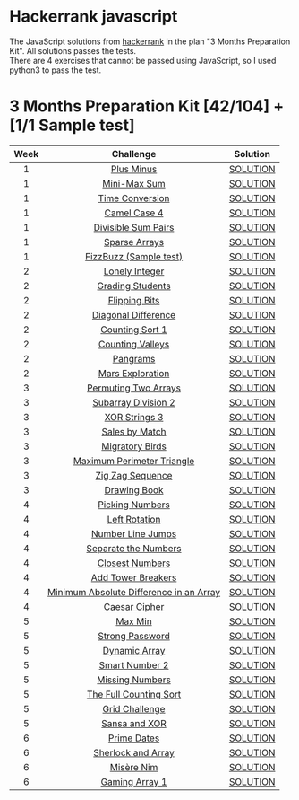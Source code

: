# Hackerrank javascript
The JavaScript solutions from  [hackerrank](https://www.hackerrank.com/) in the plan "3 Months Preparation Kit". All solutions passes the tests.  
There are 4 exercises that cannot be passed using JavaScript, so I used python3 to pass the test.

# 3 Months Preparation Kit [42/104] + [1/1 Sample test]
| Week  | Challenge | Solution |
| :---: | :---:     | :---:    |
| 1 | [Plus Minus](https://www.hackerrank.com/challenges/three-month-preparation-kit-plus-minus)  | [SOLUTION](https://github.com/VelascoCristian/Hackerrank-javascript/blob/main/Week%20-%201/Plus%20Minus.js) |
| 1 | [Mini-Max Sum](https://www.hackerrank.com/challenges/three-month-preparation-kit-mini-max-sum/)  | [SOLUTION](https://github.com/VelascoCristian/Hackerrank-javascript/blob/main/Week%20-%201/MiniMaxSum.js) |
| 1 | [Time Conversion](https://www.hackerrank.com/challenges/three-month-preparation-kit-time-conversion/)  | [SOLUTION](https://github.com/VelascoCristian/Hackerrank-javascript/blob/main/Week%20-%201/Breaking%20the%20Records.js) |
| 1 | [Camel Case 4](https://www.hackerrank.com/challenges/three-month-preparation-kit-camel-case/)  | [SOLUTION](https://github.com/VelascoCristian/Hackerrank-javascript/blob/main/Week%20-%201/Camel%20Case%204.js) |
| 1 | [Divisible Sum Pairs](https://www.hackerrank.com/challenges/three-month-preparation-kit-divisible-sum-pairs/)  | [SOLUTION](https://github.com/VelascoCristian/Hackerrank-javascript/blob/main/Week%20-%201/Divisible%20Sum%20Pairs.js) |
| 1 | [Sparse Arrays](https://www.hackerrank.com/challenges/three-month-preparation-kit-sparse-arrays/)  | [SOLUTION](https://github.com/VelascoCristian/Hackerrank-javascript/blob/main/Week%20-%201/Sparse%20Arrays.js) |
| 1 | [FizzBuzz (Sample test)](https://www.hackerrank.com/test/143hd7jsid6/questions/521e954e6ff11)  | [SOLUTION](https://github.com/VelascoCristian/Hackerrank-javascript/blob/main/Week%20-%201/FizzBuzz.js) |
| 2 | [Lonely Integer](https://www.hackerrank.com/challenges/three-month-preparation-kit-lonely-integer/)  | [SOLUTION](https://github.com/VelascoCristian/Hackerrank-javascript/blob/main/Week%20-%202/Lonely%20Integer.js) |
| 2 | [Grading Students](https://www.hackerrank.com/challenges/three-month-preparation-kit-grading/)  | [SOLUTION](https://github.com/VelascoCristian/Hackerrank-javascript/blob/main/Week%20-%202/Grading%20Students.js) |
| 2 | [Flipping Bits](https://www.hackerrank.com/challenges/three-month-preparation-kit-flipping-bits/)  | [SOLUTION](https://github.com/VelascoCristian/Hackerrank-javascript/blob/main/Week%20-%202/Flipping%20bits.js) |
| 2 | [Diagonal Difference](https://www.hackerrank.com/challenges/three-month-preparation-kit-diagonal-difference/)  | [SOLUTION](https://github.com/VelascoCristian/Hackerrank-javascript/blob/main/Week%20-%202/Diagonal%20Difference.js) |
| 2 | [Counting Sort 1](https://www.hackerrank.com/challenges/three-month-preparation-kit-countingsort1/)  | [SOLUTION](https://github.com/VelascoCristian/Hackerrank-javascript/blob/main/Week%20-%202/Counting%20Sort%201.js) |
| 2 | [Counting Valleys](https://www.hackerrank.com/challenges/three-month-preparation-kit-counting-valleys/)  | [SOLUTION](https://github.com/VelascoCristian/Hackerrank-javascript/blob/main/Week%20-%202/Counting%20Valleys.js) |
| 2 | [Pangrams](https://www.hackerrank.com/challenges/three-month-preparation-kit-pangrams/)  | [SOLUTION](https://github.com/VelascoCristian/Hackerrank-javascript/blob/main/Week%20-%202/Pangrams.js) |
| 2 | [Mars Exploration](https://www.hackerrank.com/challenges/three-month-preparation-kit-mars-exploration/)  | [SOLUTION](https://github.com/VelascoCristian/Hackerrank-javascript/blob/main/Week%20-%202/Mars%20Exploration.js) |
| 3 | [Permuting Two Arrays](https://www.hackerrank.com/challenges/three-month-preparation-kit-two-arrays/)  | [SOLUTION](https://github.com/VelascoCristian/Hackerrank-javascript/blob/main/Week%20-%203/Permuting%20Two%20Arrays.js) |
| 3 | [Subarray Division 2](https://www.hackerrank.com/challenges/three-month-preparation-kit-the-birthday-bar/)  | [SOLUTION](https://github.com/VelascoCristian/Hackerrank-javascript/blob/main/Week%20-%203/Subarray%20Division%202.js) |
| 3 | [XOR Strings 3](https://www.hackerrank.com/challenges/three-month-preparation-kit-strings-xor/)  | [SOLUTION](https://github.com/VelascoCristian/Hackerrank-javascript/blob/main/Week%20-%203/XOR%20Strings%203.py) |
| 3 | [Sales by Match](https://www.hackerrank.com/challenges/three-month-preparation-kit-sock-merchant/)  | [SOLUTION](https://github.com/VelascoCristian/Hackerrank-javascript/blob/main/Week%20-%203/Sales%20by%20Match.js) |
| 3 | [Migratory Birds](https://www.hackerrank.com/challenges/three-month-preparation-kit-migratory-birds/)  | [SOLUTION](https://github.com/VelascoCristian/Hackerrank-javascript/blob/main/Week%20-%203/Migratory%20Birds.js) |
| 3 | [Maximum Perimeter Triangle](https://www.hackerrank.com/challenges/three-month-preparation-kit-maximum-perimeter-triangle)  | [SOLUTION](https://github.com/VelascoCristian/Hackerrank-javascript/blob/main/Week%20-%203/Maximum%20Perimeter%20Triangle.js) |
| 3 | [Zig Zag Sequence](https://www.hackerrank.com/challenges/three-month-preparation-kit-zig-zag-sequence/)  | [SOLUTION](https://github.com/VelascoCristian/Hackerrank-javascript/blob/main/Week%20-%203/Zig%20Zag%20Sequence.py) |
| 3 | [Drawing Book](https://www.hackerrank.com/challenges/three-month-preparation-kit-drawing-book)  | [SOLUTION](https://github.com/VelascoCristian/Hackerrank-javascript/blob/main/Week%20-%203/Drawing%20Book.js) |
| 4 | [Picking Numbers](https://www.hackerrank.com/challenges/three-month-preparation-kit-picking-numbers)  | [SOLUTION](https://github.com/VelascoCristian/Hackerrank-javascript/blob/main/Week%20-%204/Picking%20Numbers.js) |
| 4 | [Left Rotation](https://www.hackerrank.com/challenges/three-month-preparation-kit-array-left-rotation)  | [SOLUTION](https://github.com/VelascoCristian/Hackerrank-javascript/blob/main/Week%20-%204/Left%20Rotation.js) |
| 4 | [Number Line Jumps](https://www.hackerrank.com/challenges/three-month-preparation-kit-kangaroo)  | [SOLUTION](https://github.com/VelascoCristian/Hackerrank-javascript/blob/main/Week%20-%204/Number%20Line%20Jumps.js) |
| 4 | [Separate the Numbers](https://www.hackerrank.com/challenges/three-month-preparation-kit-separate-the-numbers)  | [SOLUTION](https://github.com/VelascoCristian/Hackerrank-javascript/blob/main/Week%20-%204/Separate%20the%20Numbers.js) |
| 4 | [Closest Numbers](https://www.hackerrank.com/challenges/three-month-preparation-kit-closest-numbers/)  | [SOLUTION](https://github.com/VelascoCristian/Hackerrank-javascript/blob/main/Week%20-%204/Closest%20Numbers.js) |
| 4 | [Add Tower Breakers](https://www.hackerrank.com/challenges/three-month-preparation-kit-tower-breakers-1)  | [SOLUTION](https://github.com/VelascoCristian/Hackerrank-javascript/blob/main/Week%20-%204/Tower%20Breakers.js) |
| 4 | [Minimum Absolute Difference in an Array](https://www.hackerrank.com/challenges/three-month-preparation-kit-minimum-absolute-difference-in-an-array/)  | [SOLUTION](https://github.com/VelascoCristian/Hackerrank-javascript/blob/main/Week%20-%204/Minimum%20Absolute%20Difference%20in%20an%20Array.js) |
| 4 | [Caesar Cipher](https://www.hackerrank.com/challenges/three-month-preparation-kit-caesar-cipher-1)  | [SOLUTION](https://github.com/VelascoCristian/Hackerrank-javascript/blob/main/Week%20-%204/Caesar%20Cipher.js) |
| 5 | [Max Min](https://www.hackerrank.com/challenges/three-month-preparation-kit-angry-children)  | [SOLUTION](https://github.com/VelascoCristian/Hackerrank-javascript/blob/main/Week%20-%205/Max%20Min.js) |
| 5 | [Strong Password](https://www.hackerrank.com/challenges/three-month-preparation-kit-strong-password/)  | [SOLUTION](https://github.com/VelascoCristian/Hackerrank-javascript/blob/main/Week%20-%205/Strong%20Password.js) |
| 5 | [Dynamic Array](https://www.hackerrank.com/challenges/three-month-preparation-kit-dynamic-array/)  | [SOLUTION](https://github.com/VelascoCristian/Hackerrank-javascript/blob/main/Week%20-%205/Dynamic%20Array.js) |
| 5 | [Smart Number 2](https://www.hackerrank.com/challenges/three-month-preparation-kit-smart-number/)  | [SOLUTION](https://github.com/VelascoCristian/Hackerrank-javascript/blob/main/Week%20-%205/Smart%20Number%202.py) |
| 5 | [Missing Numbers](https://www.hackerrank.com/challenges/three-month-preparation-kit-missing-numbers/)  | [SOLUTION](https://github.com/VelascoCristian/Hackerrank-javascript/blob/main/Week%20-%205/Missing%20Numbers.js) |
| 5 | [The Full Counting Sort](https://www.hackerrank.com/challenges/three-month-preparation-kit-countingsort4/)  | [SOLUTION](https://github.com/VelascoCristian/Hackerrank-javascript/blob/main/Week%20-%205/The%20Full%20Counting%20Sort.js) |
| 5 | [Grid Challenge](https://www.hackerrank.com/challenges/three-month-preparation-kit-grid-challenge/)  | [SOLUTION](https://github.com/VelascoCristian/Hackerrank-javascript/blob/main/Week%20-%205/Grid%20Challenge.js) |
| 5 | [Sansa and XOR](https://www.hackerrank.com/challenges/three-month-preparation-kit-sansa-and-xor/)  | [SOLUTION](https://github.com/VelascoCristian/Hackerrank-javascript/blob/main/Week%20-%205/Sansa%20and%20XOR.js) |
| 6 | [Prime Dates](https://www.hackerrank.com/challenges/three-month-preparation-kit-prime-date)  | [SOLUTION](https://github.com/VelascoCristian/Hackerrank-javascript/blob/main/Week%20-%206/Prime%20Dates.py) |
| 6 | [Sherlock and Array](https://www.hackerrank.com/challenges/three-month-preparation-kit-sherlock-and-array/)  | [SOLUTION](https://github.com/VelascoCristian/Hackerrank-javascript/blob/main/Week%20-%206/Sherlock%20and%20Array.js) |
| 6 | [Misère Nim](https://www.hackerrank.com/challenges/three-month-preparation-kit-misere-nim-1)  | [SOLUTION](https://github.com/VelascoCristian/Hackerrank-javascript/blob/main/Week%20-%206/Mis%C3%A8re%20Nim.js) |
| 6 | [Gaming Array 1](https://www.hackerrank.com/challenges/three-month-preparation-kit-an-interesting-game-1)  | [SOLUTION](https://github.com/VelascoCristian/Hackerrank-javascript/blob/main/Week%20-%206/Gaming%20Array%201.js) |




